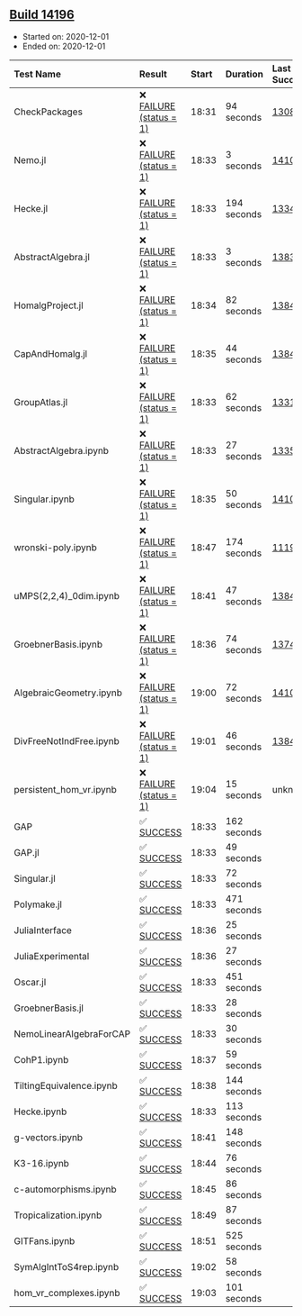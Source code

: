 ## [Build 14196](https://oscarci.mathematik.uni-kl.de/job/oscar/14196/)

* Started on: 2020-12-01
* Ended on: 2020-12-01

| Test Name    | Result | Start | Duration | Last Success | First Failure |
|:-------------|:-------|:------|:---------|:-------------|:--------------|
| CheckPackages | ❌ [FAILURE (status = 1)](https://oscarci.mathematik.uni-kl.de/job/oscar/14196/artifact/logs/build-14196/CheckPackages.log) | 18:31 | 94 seconds | [13085](https://oscarci.mathematik.uni-kl.de/job/oscar/13085/) | [13086](https://oscarci.mathematik.uni-kl.de/job/oscar/13086/) |
| Nemo.jl | ❌ [FAILURE (status = 1)](https://oscarci.mathematik.uni-kl.de/job/oscar/14196/artifact/logs/build-14196/Nemo.jl.log) | 18:33 | 3 seconds | [14101](https://oscarci.mathematik.uni-kl.de/job/oscar/14101/) | [14102](https://oscarci.mathematik.uni-kl.de/job/oscar/14102/) |
| Hecke.jl | ❌ [FAILURE (status = 1)](https://oscarci.mathematik.uni-kl.de/job/oscar/14196/artifact/logs/build-14196/Hecke.jl.log) | 18:33 | 194 seconds | [13341](https://oscarci.mathematik.uni-kl.de/job/oscar/13341/) | [13342](https://oscarci.mathematik.uni-kl.de/job/oscar/13342/) |
| AbstractAlgebra.jl | ❌ [FAILURE (status = 1)](https://oscarci.mathematik.uni-kl.de/job/oscar/14196/artifact/logs/build-14196/AbstractAlgebra.jl.log) | 18:33 | 3 seconds | [13837](https://oscarci.mathematik.uni-kl.de/job/oscar/13837/) | [13838](https://oscarci.mathematik.uni-kl.de/job/oscar/13838/) |
| HomalgProject.jl | ❌ [FAILURE (status = 1)](https://oscarci.mathematik.uni-kl.de/job/oscar/14196/artifact/logs/build-14196/HomalgProject.jl.log) | 18:34 | 82 seconds | [13845](https://oscarci.mathematik.uni-kl.de/job/oscar/13845/) | [13846](https://oscarci.mathematik.uni-kl.de/job/oscar/13846/) |
| CapAndHomalg.jl | ❌ [FAILURE (status = 1)](https://oscarci.mathematik.uni-kl.de/job/oscar/14196/artifact/logs/build-14196/CapAndHomalg.jl.log) | 18:35 | 44 seconds | [13845](https://oscarci.mathematik.uni-kl.de/job/oscar/13845/) | [13846](https://oscarci.mathematik.uni-kl.de/job/oscar/13846/) |
| GroupAtlas.jl | ❌ [FAILURE (status = 1)](https://oscarci.mathematik.uni-kl.de/job/oscar/14196/artifact/logs/build-14196/GroupAtlas.jl.log) | 18:33 | 62 seconds | [13311](https://oscarci.mathematik.uni-kl.de/job/oscar/13311/) | [13312](https://oscarci.mathematik.uni-kl.de/job/oscar/13312/) |
| AbstractAlgebra.ipynb | ❌ [FAILURE (status = 1)](https://oscarci.mathematik.uni-kl.de/job/oscar/14196/artifact/logs/build-14196/AbstractAlgebra.ipynb.log) | 18:33 | 27 seconds | [13355](https://oscarci.mathematik.uni-kl.de/job/oscar/13355/) | [13356](https://oscarci.mathematik.uni-kl.de/job/oscar/13356/) |
| Singular.ipynb | ❌ [FAILURE (status = 1)](https://oscarci.mathematik.uni-kl.de/job/oscar/14196/artifact/logs/build-14196/Singular.ipynb.log) | 18:35 | 50 seconds | [14101](https://oscarci.mathematik.uni-kl.de/job/oscar/14101/) | [14102](https://oscarci.mathematik.uni-kl.de/job/oscar/14102/) |
| wronski-poly.ipynb | ❌ [FAILURE (status = 1)](https://oscarci.mathematik.uni-kl.de/job/oscar/14196/artifact/logs/build-14196/wronski-poly.ipynb.log) | 18:47 | 174 seconds | [11192](https://oscarci.mathematik.uni-kl.de/job/oscar/11192/) | [11193](https://oscarci.mathematik.uni-kl.de/job/oscar/11193/) |
| uMPS(2,2,4)_0dim.ipynb | ❌ [FAILURE (status = 1)](https://oscarci.mathematik.uni-kl.de/job/oscar/14196/artifact/logs/build-14196/uMPS-2-2-4-_0dim.ipynb.log) | 18:41 | 47 seconds | [13841](https://oscarci.mathematik.uni-kl.de/job/oscar/13841/) | [13842](https://oscarci.mathematik.uni-kl.de/job/oscar/13842/) |
| GroebnerBasis.ipynb | ❌ [FAILURE (status = 1)](https://oscarci.mathematik.uni-kl.de/job/oscar/14196/artifact/logs/build-14196/GroebnerBasis.ipynb.log) | 18:36 | 74 seconds | [13748](https://oscarci.mathematik.uni-kl.de/job/oscar/13748/) | [13749](https://oscarci.mathematik.uni-kl.de/job/oscar/13749/) |
| AlgebraicGeometry.ipynb | ❌ [FAILURE (status = 1)](https://oscarci.mathematik.uni-kl.de/job/oscar/14196/artifact/logs/build-14196/AlgebraicGeometry.ipynb.log) | 19:00 | 72 seconds | [14101](https://oscarci.mathematik.uni-kl.de/job/oscar/14101/) | [14102](https://oscarci.mathematik.uni-kl.de/job/oscar/14102/) |
| DivFreeNotIndFree.ipynb | ❌ [FAILURE (status = 1)](https://oscarci.mathematik.uni-kl.de/job/oscar/14196/artifact/logs/build-14196/DivFreeNotIndFree.ipynb.log) | 19:01 | 46 seconds | [13845](https://oscarci.mathematik.uni-kl.de/job/oscar/13845/) | [13846](https://oscarci.mathematik.uni-kl.de/job/oscar/13846/) |
| persistent_hom_vr.ipynb | ❌ [FAILURE (status = 1)](https://oscarci.mathematik.uni-kl.de/job/oscar/14196/artifact/logs/build-14196/persistent_hom_vr.ipynb.log) | 19:04 | 15 seconds | unknown | unknown |
| GAP | ✅ [SUCCESS](https://oscarci.mathematik.uni-kl.de/job/oscar/14196/artifact/logs/build-14196/GAP.log) | 18:33 | 162 seconds |  |  |
| GAP.jl | ✅ [SUCCESS](https://oscarci.mathematik.uni-kl.de/job/oscar/14196/artifact/logs/build-14196/GAP.jl.log) | 18:33 | 49 seconds |  |  |
| Singular.jl | ✅ [SUCCESS](https://oscarci.mathematik.uni-kl.de/job/oscar/14196/artifact/logs/build-14196/Singular.jl.log) | 18:33 | 72 seconds |  |  |
| Polymake.jl | ✅ [SUCCESS](https://oscarci.mathematik.uni-kl.de/job/oscar/14196/artifact/logs/build-14196/Polymake.jl.log) | 18:33 | 471 seconds |  |  |
| JuliaInterface | ✅ [SUCCESS](https://oscarci.mathematik.uni-kl.de/job/oscar/14196/artifact/logs/build-14196/JuliaInterface.log) | 18:36 | 25 seconds |  |  |
| JuliaExperimental | ✅ [SUCCESS](https://oscarci.mathematik.uni-kl.de/job/oscar/14196/artifact/logs/build-14196/JuliaExperimental.log) | 18:36 | 27 seconds |  |  |
| Oscar.jl | ✅ [SUCCESS](https://oscarci.mathematik.uni-kl.de/job/oscar/14196/artifact/logs/build-14196/Oscar.jl.log) | 18:33 | 451 seconds |  |  |
| GroebnerBasis.jl | ✅ [SUCCESS](https://oscarci.mathematik.uni-kl.de/job/oscar/14196/artifact/logs/build-14196/GroebnerBasis.jl.log) | 18:33 | 28 seconds |  |  |
| NemoLinearAlgebraForCAP | ✅ [SUCCESS](https://oscarci.mathematik.uni-kl.de/job/oscar/14196/artifact/logs/build-14196/NemoLinearAlgebraForCAP.log) | 18:33 | 30 seconds |  |  |
| CohP1.ipynb | ✅ [SUCCESS](https://oscarci.mathematik.uni-kl.de/job/oscar/14196/artifact/logs/build-14196/CohP1.ipynb.log) | 18:37 | 59 seconds |  |  |
| TiltingEquivalence.ipynb | ✅ [SUCCESS](https://oscarci.mathematik.uni-kl.de/job/oscar/14196/artifact/logs/build-14196/TiltingEquivalence.ipynb.log) | 18:38 | 144 seconds |  |  |
| Hecke.ipynb | ✅ [SUCCESS](https://oscarci.mathematik.uni-kl.de/job/oscar/14196/artifact/logs/build-14196/Hecke.ipynb.log) | 18:33 | 113 seconds |  |  |
| g-vectors.ipynb | ✅ [SUCCESS](https://oscarci.mathematik.uni-kl.de/job/oscar/14196/artifact/logs/build-14196/g-vectors.ipynb.log) | 18:41 | 148 seconds |  |  |
| K3-16.ipynb | ✅ [SUCCESS](https://oscarci.mathematik.uni-kl.de/job/oscar/14196/artifact/logs/build-14196/K3-16.ipynb.log) | 18:44 | 76 seconds |  |  |
| c-automorphisms.ipynb | ✅ [SUCCESS](https://oscarci.mathematik.uni-kl.de/job/oscar/14196/artifact/logs/build-14196/c-automorphisms.ipynb.log) | 18:45 | 86 seconds |  |  |
| Tropicalization.ipynb | ✅ [SUCCESS](https://oscarci.mathematik.uni-kl.de/job/oscar/14196/artifact/logs/build-14196/Tropicalization.ipynb.log) | 18:49 | 87 seconds |  |  |
| GITFans.ipynb | ✅ [SUCCESS](https://oscarci.mathematik.uni-kl.de/job/oscar/14196/artifact/logs/build-14196/GITFans.ipynb.log) | 18:51 | 525 seconds |  |  |
| SymAlgIntToS4rep.ipynb | ✅ [SUCCESS](https://oscarci.mathematik.uni-kl.de/job/oscar/14196/artifact/logs/build-14196/SymAlgIntToS4rep.ipynb.log) | 19:02 | 58 seconds |  |  |
| hom_vr_complexes.ipynb | ✅ [SUCCESS](https://oscarci.mathematik.uni-kl.de/job/oscar/14196/artifact/logs/build-14196/hom_vr_complexes.ipynb.log) | 19:03 | 101 seconds |  |  |
